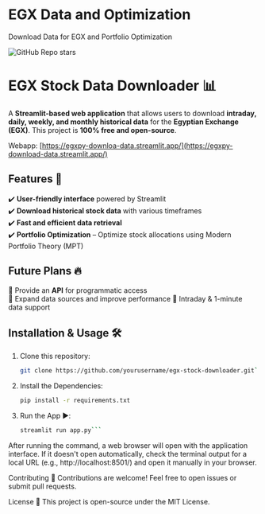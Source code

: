 # EGX Data and Optimization
Download Data for EGX and Portfolio Optimization

![GitHub Repo stars](https://img.shields.io/github/stars/omar-Abouyoussef/demo?style=social)

# EGX Stock Data Downloader 📊  

A **Streamlit-based web application** that allows users to download **intraday, daily, weekly, and monthly historical data** for the **Egyptian Exchange (EGX)**. This project is **100% free and open-source**.  

Webapp: [https://egxpy-downloa-data.streamlit.app/](https://egxpy-download-data.streamlit.app/)

## Features 🚀  
✔️ **User-friendly interface** powered by Streamlit  
✔️ **Download historical stock data** with various timeframes    
✔️ **Fast and efficient data retrieval**  
✔️ **Portfolio Optimization** – Optimize stock allocations using Modern Portfolio Theory (MPT)
 

## Future Plans 🔥  
🔹 Provide an **API** for programmatic access  
🔹 Expand data sources and improve performance
🔹 Intraday & 1-minute data support

## Installation & Usage 🛠️  
1. Clone this repository:  
   ```bash
   git clone https://github.com/yourusername/egx-stock-downloader.git```
2. Install the Dependencies:
    ```bash
   pip install -r requirements.txt
3. Run the App ▶️:
   ```bash
   streamlit run app.py```
   
After running the command, a web browser will open with the application interface. If it doesn't open automatically, check the terminal output for a local URL (e.g., http://localhost:8501/) and open it manually in your browser.

Contributing 🤝
Contributions are welcome! Feel free to open issues or submit pull requests.

License 📜
This project is open-source under the MIT License.


